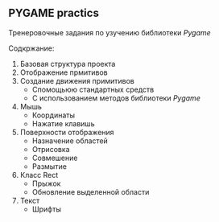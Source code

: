 ## PYGAME practics
Тренеровочные задания по узучению библиотеки _Pygame_

Содкржание:
1. Базовая структура проекта
2. Отображение прмитивов
3. Создание движения примитивов
    * Спомощьюю стандартных средств
    * С использованием методов библиотеки _Pygame_
4. Мышь
   * Координаты
   * Нажатие клавишь
5. Поверхности отображения
   * Назначение областей
   * Отрисовка
   * Совмешение
   * Размытие
6. Класс Rect
   * Прыжок
   * Обновление выделенной области
7. Текст
   * Шрифты